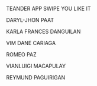 TEANDER APP SWIPE YOU LIKE IT

DARYL-JHON PAAT

KARLA FRANCES DANGUILAN

VIM DANE CARIAGA

ROMEO PAZ

VIANLUIGI MACAPULAY

REYMUND PAGUIRIGAN

